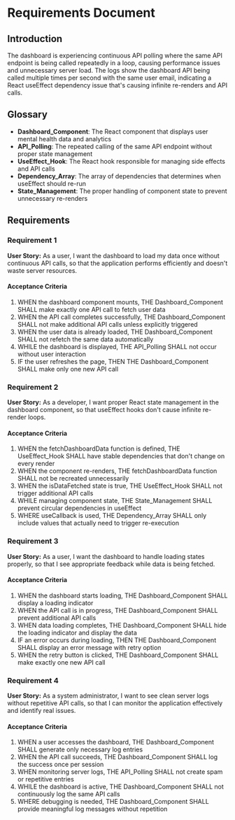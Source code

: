 # Requirements Document

## Introduction

The dashboard is experiencing continuous API polling where the same API endpoint is being called repeatedly in a loop, causing performance issues and unnecessary server load. The logs show the dashboard API being called multiple times per second with the same user email, indicating a React useEffect dependency issue that's causing infinite re-renders and API calls.

## Glossary

- **Dashboard_Component**: The React component that displays user mental health data and analytics
- **API_Polling**: The repeated calling of the same API endpoint without proper state management
- **UseEffect_Hook**: The React hook responsible for managing side effects and API calls
- **Dependency_Array**: The array of dependencies that determines when useEffect should re-run
- **State_Management**: The proper handling of component state to prevent unnecessary re-renders

## Requirements

### Requirement 1

**User Story:** As a user, I want the dashboard to load my data once without continuous API calls, so that the application performs efficiently and doesn't waste server resources.

#### Acceptance Criteria

1. WHEN the dashboard component mounts, THE Dashboard_Component SHALL make exactly one API call to fetch user data
2. WHEN the API call completes successfully, THE Dashboard_Component SHALL not make additional API calls unless explicitly triggered
3. WHEN the user data is already loaded, THE Dashboard_Component SHALL not refetch the same data automatically
4. WHILE the dashboard is displayed, THE API_Polling SHALL not occur without user interaction
5. IF the user refreshes the page, THEN THE Dashboard_Component SHALL make only one new API call

### Requirement 2

**User Story:** As a developer, I want proper React state management in the dashboard component, so that useEffect hooks don't cause infinite re-render loops.

#### Acceptance Criteria

1. WHEN the fetchDashboardData function is defined, THE UseEffect_Hook SHALL have stable dependencies that don't change on every render
2. WHEN the component re-renders, THE fetchDashboardData function SHALL not be recreated unnecessarily
3. WHEN the isDataFetched state is true, THE UseEffect_Hook SHALL not trigger additional API calls
4. WHILE managing component state, THE State_Management SHALL prevent circular dependencies in useEffect
5. WHERE useCallback is used, THE Dependency_Array SHALL only include values that actually need to trigger re-execution

### Requirement 3

**User Story:** As a user, I want the dashboard to handle loading states properly, so that I see appropriate feedback while data is being fetched.

#### Acceptance Criteria

1. WHEN the dashboard starts loading, THE Dashboard_Component SHALL display a loading indicator
2. WHEN the API call is in progress, THE Dashboard_Component SHALL prevent additional API calls
3. WHEN data loading completes, THE Dashboard_Component SHALL hide the loading indicator and display the data
4. IF an error occurs during loading, THEN THE Dashboard_Component SHALL display an error message with retry option
5. WHEN the retry button is clicked, THE Dashboard_Component SHALL make exactly one new API call

### Requirement 4

**User Story:** As a system administrator, I want to see clean server logs without repetitive API calls, so that I can monitor the application effectively and identify real issues.

#### Acceptance Criteria

1. WHEN a user accesses the dashboard, THE Dashboard_Component SHALL generate only necessary log entries
2. WHEN the API call succeeds, THE Dashboard_Component SHALL log the success once per session
3. WHEN monitoring server logs, THE API_Polling SHALL not create spam or repetitive entries
4. WHILE the dashboard is active, THE Dashboard_Component SHALL not continuously log the same API calls
5. WHERE debugging is needed, THE Dashboard_Component SHALL provide meaningful log messages without repetition